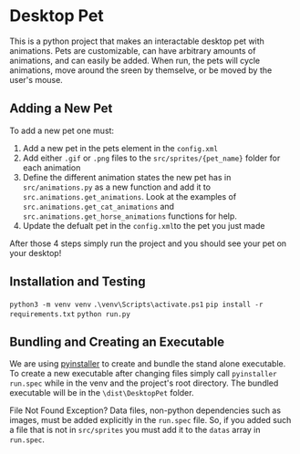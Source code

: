 # Desktop Pet
This is a python project that makes an interactable desktop pet with animations. Pets are customizable, can have arbitrary amounts of animations, and can easily be added. When run, the pets will cycle animations, move around the sreen by themselve, or be moved by the user's mouse.


## Adding a New Pet
To add a new pet one must:
1. Add a new pet in the pets element in the `config.xml`
2. Add either `.gif` or `.png` files to the `src/sprites/{pet_name}` folder for each animation
3. Define the different animation states the new pet has in `src/animations.py` as a new function and add it to `src.animations.get_animations`. Look at the examples of  `src.animations.get_cat_animations` and `src.animations.get_horse_animations` functions for help.
4. Update the defualt pet in the `config.xml`to the pet you just made

After those 4 steps simply run the project and you should see your pet on your desktop!

## Installation and Testing
`python3 -m venv venv`
`.\venv\Scripts\activate.ps1`
`pip install -r requirements.txt`
`python run.py`

## Bundling and Creating an Executable
We are using [pyinstaller](https://www.pyinstaller.org/) to create and bundle the stand alone executable. To create a new executable after changing files simply call `pyinstaller run.spec` while in the venv and the project's root directory. The bundled executable will be in the  `\dist\DesktopPet` folder. 

File Not Found Exception? Data files, non-python dependencies such as images, must be added explicitly in the `run.spec` file. So, if you added such a file that is not in `src/sprites` you must add it to the `datas` array in `run.spec`.